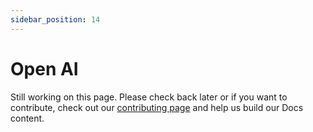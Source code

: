 ```yaml
---
sidebar_position: 14
---
```


# Open AI

Still working on this page. Please check back later or if you want to contribute, check out our [contributing page](https://github.com/mindsmiths/docs/blob/main/CONTRIBUTING.md) and help us build our Docs content. 